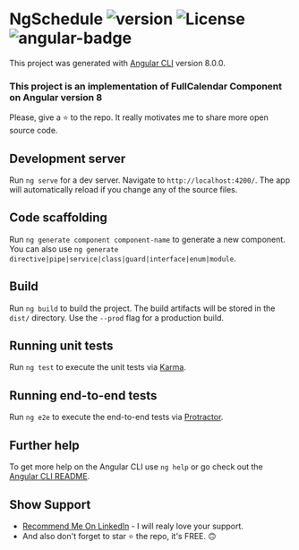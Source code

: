 # NgSchedule ![version][version-badge] ![License][license-badge] ![angular-badge][angular-badge]

This project was generated with [Angular CLI](https://github.com/angular/angular-cli) version 8.0.0.

### This project is an implementation of FullCalendar Component on Angular version 8

Please, give a ⭐ to the repo. It really motivates me to share more open source code.


## Development server

Run `ng serve` for a dev server. Navigate to `http://localhost:4200/`. The app will automatically reload if you change any of the source files.

## Code scaffolding

Run `ng generate component component-name` to generate a new component. You can also use `ng generate directive|pipe|service|class|guard|interface|enum|module`.

## Build

Run `ng build` to build the project. The build artifacts will be stored in the `dist/` directory. Use the `--prod` flag for a production build.

## Running unit tests

Run `ng test` to execute the unit tests via [Karma](https://karma-runner.github.io).

## Running end-to-end tests

Run `ng e2e` to execute the end-to-end tests via [Protractor](http://www.protractortest.org/).

## Further help

To get more help on the Angular CLI use `ng help` or go check out the [Angular CLI README](https://github.com/angular/angular-cli/blob/master/README.md).

## Show Support
* [Recommend Me On LinkedIn](https://www.linkedin.com/in/costaeverton/) - I will realy love your support.
* And also don't forget to star ⭐ the repo, it's FREE. 🙃

[version-badge]: https://img.shields.io/badge/version-1.0.0-blue.svg
[license-badge]: https://img.shields.io/badge/license-MIT-blue.svg
[angular-badge]: https://img.shields.io/badge/version-Angular%208.0-blueviolet
